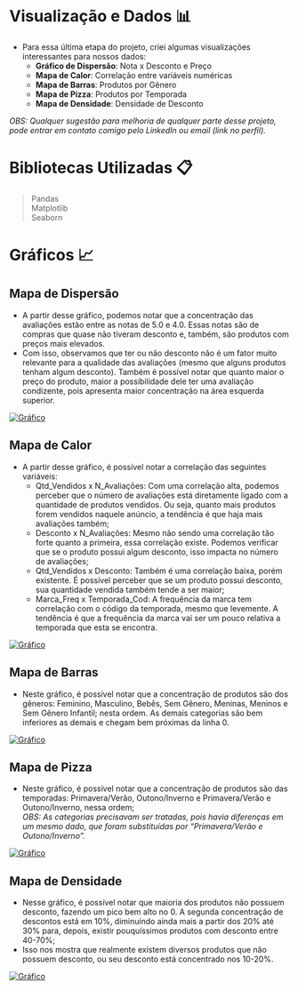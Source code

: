 # Visualização e Dados 📊
- Para essa última etapa do projeto, criei algumas visualizações interessantes para nossos dados: 
  - **Gráfico de Dispersão**: Nota x Desconto e Preço
  - **Mapa de Calor**: Correlação entre variáveis numéricas
  - **Mapa de Barras**: Produtos por Gênero 
  - **Mapa de Pizza**: Produtos por Temporada
  - **Mapa de Densidade**: Densidade de Desconto

_OBS: Qualquer sugestão para melhoria de qualquer parte desse projeto, pode entrar em contato comigo pelo LinkedIn ou email (link no perfil)._

# Bibliotecas Utilizadas 📋
> Pandas <br>
> Matplotlib <br>
> Seaborn <br>

# Gráficos 📈
## Mapa de Dispersão
- A partir desse gráfico, podemos notar que a concentração das avaliações estão entre as notas de 5.0 e 4.0. Essas notas são de compras que quase não tiveram desconto e, também, são produtos com preços mais elevados.
- Com isso, observamos que ter ou não desconto não é um fator muito relevante para a qualidade das avaliações (mesmo que alguns produtos tenham algum desconto). Também é possível notar que quanto maior o preço do produto, maior a possibilidade dele ter uma avaliação condizente, pois apresenta maior concentração na área esquerda superior. <br>

[![Gráfico](https://img.shields.io/badge/Visualizar_Gráfico-blue?style=flat&logo=bar-chart&logoColor=blue)](https://github.com/MillenaThalyne/ecommerce-visualization-analysis/blob/main/visualiza%C3%A7%C3%A3o/Nota%20x%20Desconto%20e%20Pre%C3%A7o.png)

## Mapa de Calor
  - A partir desse gráfico, é possível notar a correlação das seguintes variáveis:
    - Qtd_Vendidos x N_Avaliações: Com uma correlação alta, podemos perceber que o número de avaliações está diretamente ligado com a quantidade de produtos vendidos. Ou seja, quanto mais produtos forem vendidos naquele anúncio, a tendência é que haja mais avaliações também;
    - Desconto x N_Avaliações: Mesmo não sendo uma correlação tão forte quanto a primeira, essa correlação existe. Podemos verificar que se o produto possui algum desconto, isso impacta no número de avaliações;
    - Qtd_Vendidos x Desconto: Também é uma correlação baixa, porém existente. É possível perceber que se um produto possui desconto, sua quantidade vendida também tende a ser maior;
    - Marca_Freq x Temporada_Cod: A frequência da marca tem correlação com o código da temporada, mesmo que levemente. A tendência é que a frequência da marca vai ser um pouco relativa a temporada que esta se encontra. <br>

[![Gráfico](https://img.shields.io/badge/Visualizar_Gráfico-blue?style=flat&logo=bar-chart&logoColor=blue)](https://github.com/MillenaThalyne/ecommerce-visualization-analysis/blob/main/visualiza%C3%A7%C3%A3o/Correla%C3%A7%C3%A3o%20entre%20Vari%C3%A1veis%20Num%C3%A9ricas.png)

## Mapa de Barras
  - Neste gráfico, é possível notar que a concentração de produtos são dos gêneros: Feminino, Masculino, Bebês, Sem Gênero, Meninas, Meninos e Sem Gênero Infantil; nesta ordem. As demais categorias são bem inferiores as demais e chegam bem próximas da linha 0. <br>

[![Gráfico](https://img.shields.io/badge/Visualizar_Gráfico-blue?style=flat&logo=bar-chart&logoColor=blue)](https://github.com/MillenaThalyne/ecommerce-visualization-analysis/blob/main/visualiza%C3%A7%C3%A3o/Quantidade%20de%20Produtos%20por%20G%C3%AAnero.png)

## Mapa de Pizza
  - Neste gráfico, é possível notar que a concentração de produtos são das temporadas: Primavera/Verão, Outono/Inverno e Primavera/Verão e Outono/Inverno, nessa ordem; <br>
_OBS: As categorias precisavam ser tratadas, pois havia diferenças em um mesmo dado, que foram substituídas por “Primavera/Verão e Outono/Inverno”._ <br>

[![Gráfico](https://img.shields.io/badge/Visualizar_Gráfico-blue?style=flat&logo=bar-chart&logoColor=blue)](https://github.com/MillenaThalyne/ecommerce-visualization-analysis/blob/main/visualiza%C3%A7%C3%A3o/Quantidade%20de%20Produtos%20por%20Temporada.png)

## Mapa de Densidade
  - Nesse gráfico, é possível notar que maioria dos produtos não possuem desconto, fazendo um pico bem alto no 0. A segunda concentração de descontos está em 10%, diminuindo ainda mais a partir dos 20% até 30% para, depois, existir pouquíssimos produtos com desconto entre 40-70%;
  - Isso nos mostra que realmente existem diversos produtos que não possuem desconto, ou seu desconto está concentrado nos 10-20%. <br>

[![Gráfico](https://img.shields.io/badge/Visualizar_Gráfico-blue?style=flat&logo=bar-chart&logoColor=blue)](https://github.com/MillenaThalyne/ecommerce-visualization-analysis/blob/main/visualiza%C3%A7%C3%A3o/Densidade%20de%20Desconto.png)
